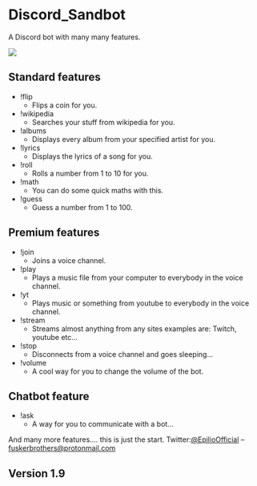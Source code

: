# Discord_Sandbot
A Discord bot with many many features.

![](src/assets/head.png)
## Standard features
* !flip
	* Flips a coin for you.
* !wikipedia
	* Searches your stuff from wikipedia for you.
* !albums
	* Displays every album from your specified artist for you.
* !lyrics
	* Displays the lyrics of a song for you.
* !roll
	* Rolls a number from 1 to 10 for you.
* !math 
	* You can do some quick maths with this.
* !guess
	* Guess a number from 1 to 100.
## Premium features
* !join
	* Joins a voice channel.
* !play
	* Plays a music file from your computer to everybody in the voice channel.
* !yt
	* Plays music or something from youtube to everybody in the voice channel.
* !stream
	* Streams almost anything from any sites examples are: Twitch, youtube etc...
* !stop
	* Disconnects from a voice channel and goes sleeping...
* !volume
	* A cool way for you to change the volume of the bot. 

## Chatbot feature
* !ask
	* A way for you to communicate with a bot...

And many more features.... this is just the start.
Twitter:[@EpilioOfficial](https://twitter.com/EpilioOfficial?lang=fi) – fuskerbrothers@protonmail.com

## Version 1.9
